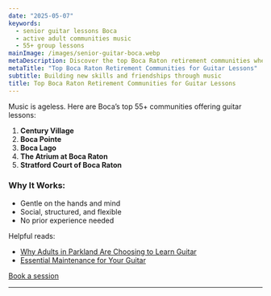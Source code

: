 ```yaml
---
date: "2025-05-07"
keywords:
  - senior guitar lessons Boca
  - active adult communities music
  - 55+ group lessons
mainImage: /images/senior-guitar-boca.webp
metaDescription: Discover the top Boca Raton retirement communities where seniors are enjoying guitar lessons as a fun, social activity.
metaTitle: "Top Boca Raton Retirement Communities for Guitar Lessons"
subtitle: Building new skills and friendships through music
title: Top Boca Raton Retirement Communities for Guitar Lessons
---
```


Music is ageless. Here are Boca’s top 55+ communities offering guitar lessons:

1. **Century Village**
2. **Boca Pointe**
3. **Boca Lago**
4. **The Atrium at Boca Raton**
5. **Stratford Court of Boca Raton**

### Why It Works:

- Gentle on the hands and mind
- Social, structured, and flexible
- No prior experience needed

Helpful reads:

- [Why Adults in Parkland Are Choosing to Learn Guitar](https://www.parklandguitarlessons.com/guitar-chalk/adults-learning-guitar)
- [Essential Maintenance for Your Guitar](https://www.parklandguitarlessons.com/guitar-chalk/essential-tips-for-maintaining-your-guitar-in-florida's-climate)

[Book a session](https://www.parklandguitarlessons.com/contact)

---
